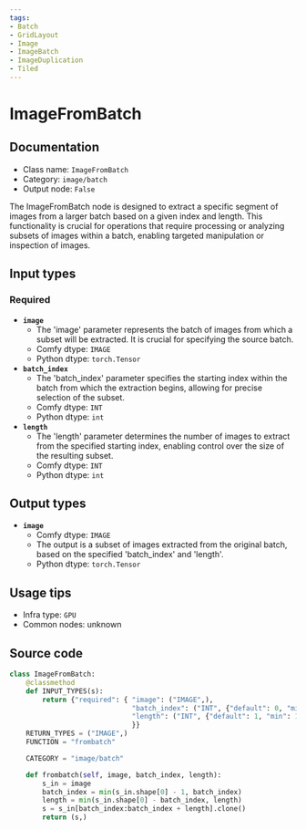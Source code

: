 ```yaml
---
tags:
- Batch
- GridLayout
- Image
- ImageBatch
- ImageDuplication
- Tiled
---
```


# ImageFromBatch
## Documentation
- Class name: `ImageFromBatch`
- Category: `image/batch`
- Output node: `False`

The ImageFromBatch node is designed to extract a specific segment of images from a larger batch based on a given index and length. This functionality is crucial for operations that require processing or analyzing subsets of images within a batch, enabling targeted manipulation or inspection of images.
## Input types
### Required
- **`image`**
    - The 'image' parameter represents the batch of images from which a subset will be extracted. It is crucial for specifying the source batch.
    - Comfy dtype: `IMAGE`
    - Python dtype: `torch.Tensor`
- **`batch_index`**
    - The 'batch_index' parameter specifies the starting index within the batch from which the extraction begins, allowing for precise selection of the subset.
    - Comfy dtype: `INT`
    - Python dtype: `int`
- **`length`**
    - The 'length' parameter determines the number of images to extract from the specified starting index, enabling control over the size of the resulting subset.
    - Comfy dtype: `INT`
    - Python dtype: `int`
## Output types
- **`image`**
    - Comfy dtype: `IMAGE`
    - The output is a subset of images extracted from the original batch, based on the specified 'batch_index' and 'length'.
    - Python dtype: `torch.Tensor`
## Usage tips
- Infra type: `GPU`
- Common nodes: unknown


## Source code
```python
class ImageFromBatch:
    @classmethod
    def INPUT_TYPES(s):
        return {"required": { "image": ("IMAGE",),
                              "batch_index": ("INT", {"default": 0, "min": 0, "max": 4095}),
                              "length": ("INT", {"default": 1, "min": 1, "max": 4096}),
                              }}
    RETURN_TYPES = ("IMAGE",)
    FUNCTION = "frombatch"

    CATEGORY = "image/batch"

    def frombatch(self, image, batch_index, length):
        s_in = image
        batch_index = min(s_in.shape[0] - 1, batch_index)
        length = min(s_in.shape[0] - batch_index, length)
        s = s_in[batch_index:batch_index + length].clone()
        return (s,)

```
